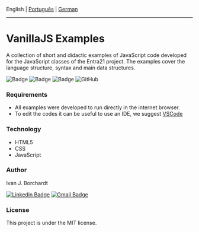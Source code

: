 English | [Português](./README-pt_BR.md) | [German](./README-de_DE.md)

---

# VanillaJS Examples
A collection of short and didactic examples of JavaScript code developed for the JavaScript classes of the Entra21 project. The examples cover the language structure, syntax and main data structures.

![Badge](https://img.shields.io/badge/Project-Entra21-blue)
![Badge](https://img.shields.io/badge/Course-JavaScript/ReactJs-blue)
![Badge](https://img.shields.io/badge/Year-2020-blue)
![GitHub](https://img.shields.io/github/license/ivan-j-borchardt/ExemplosCursoVanillaJS)

### Requirements
- All examples were developed to run directly in the internet browser. 
- To edit the codes it can be useful to use an IDE, we suggest [VSCode](https://code.visualstudio.com/download)


### Technology

- HTML5
- CSS
- JavaScript 

### Author
Ivan J. Borchardt

[![Linkedin Badge](https://img.shields.io/badge/-Ivan-blue?style=flat-square&logo=Linkedin&logoColor=white&link=https://www.linkedin.com/in/ivan-borchardt/)](https://www.linkedin.com/in/ivan-borchardt/) 
[![Gmail Badge](https://img.shields.io/badge/-ivan.borchardt.cobol@gmail.com-c14438?style=flat-square&logo=Gmail&logoColor=white&link=mailto:ivan.borchardt.cobol@gmail.com)](mailto:ivan.borchardt.cobol@gmail.com)

### License
This project is under the MIT license.
